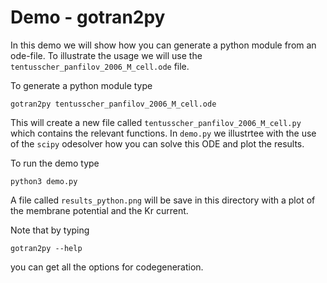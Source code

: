 # Demo - gotran2py

In this demo we will show how you can generate a python module from an
ode-file. To illustrate the usage we will use the
`tentusscher_panfilov_2006_M_cell.ode` file.

To generate a python module type

```
gotran2py tentusscher_panfilov_2006_M_cell.ode
```

This will create a new file called
`tentusscher_panfilov_2006_M_cell.py` which contains the relevant
functions. In `demo.py` we illustrtee with the use of the `scipy`
odesolver how you can solve this ODE and plot the results.

To run the demo type
```
python3 demo.py
```


A file called `results_python.png` will be save in this directory with
a plot of the membrane potential and the Kr current.


Note that by typing
```
gotran2py --help
```

you can get all the options for codegeneration.
